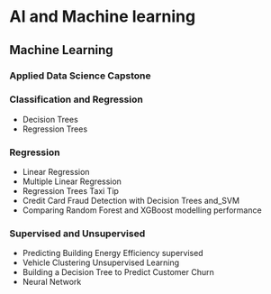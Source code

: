 # AI and Machine learning

## Machine Learning
### Applied Data Science Capstone
### Classification and Regression
* Decision Trees
* Regression Trees
### Regression
* Linear Regression
* Multiple Linear Regression
* Regression Trees Taxi Tip
* Credit Card Fraud Detection with Decision Trees and_SVM
* Comparing Random Forest and XGBoost modelling performance
### Supervised and Unsupervised
* Predicting Building Energy Efficiency supervised
* Vehicle Clustering Unsupervised Learning
* Building a Decision Tree to Predict Customer Churn
* Neural Network

